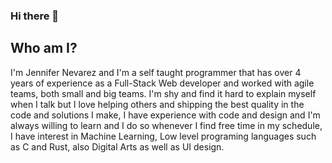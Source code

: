### Hi there 👋

## Who am I?

I'm Jennifer Nevarez and I'm a self taught programmer that has over 4 years of experience as a Full-Stack Web developer and worked with agile teams, both small and big teams.
I'm shy and find it hard to explain myself when I talk but I love helping others and shipping the best quality in the code and solutions I make, I have experience with code and design and I'm always willing to learn and I do so whenever I find free time in my schedule, I have interest in Machine Learning, Low level programing languages such as C and Rust, also Digital Arts as well as UI design.

<!--
**EmikoJenn/EmikoJenn** is a ✨ _special_ ✨ repository because its `README.md` (this file) appears on your GitHub profile.

Here are some ideas to get you started:

- 🔭 I’m currently working on ...
- 🌱 I’m currently learning ...
- 👯 I’m looking to collaborate on ...
- 🤔 I’m looking for help with ...
- 💬 Ask me about ...
- 📫 How to reach me: ...
- 😄 Pronouns: ...
- ⚡ Fun fact: ...
-->
